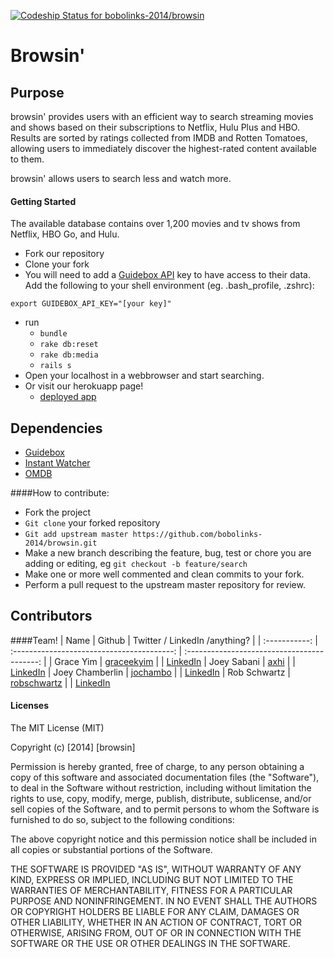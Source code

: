 [ ![Codeship Status for bobolinks-2014/browsin](https://codeship.io/projects/fa0524b0-15f6-0132-f381-3ada423a8ca3/status)](https://codeship.io/projects/33778)

# Browsin'

## Purpose

browsin' provides users with an efficient way to search streaming movies and shows based on their subscriptions to Netflix, Hulu Plus and HBO. Results are sorted by ratings collected from IMDB and Rotten Tomatoes, allowing users to immediately discover the highest-rated content available to them. 

browsin' allows users to search less and watch more. 

#### Getting Started
The available database contains over 1,200 movies and tv shows from Netflix, HBO Go, and Hulu.

* Fork our repository
* Clone your fork
* You will need to add a [Guidebox API](http://api.guidebox.com/) key to have access to their data. Add the following to your shell environment (eg. .bash_profile, .zshrc):
```
export GUIDEBOX_API_KEY="[your key]"
```
* run
  * ```bundle```
  * ```rake db:reset```
  * ```rake db:media```
  * ```rails s```
* Open your localhost in a webbrowser and start searching.
* Or visit our herokuapp page!
  * [deployed app](http://browsin-dbc.herokuapp.com/)

## Dependencies
* [Guidebox](http://api.guidebox.com/)
* [Instant Watcher](http://instantwatcher.com/)
* [OMDB](http://www.omdbapi.com/)

####How to contribute:

* Fork the project
* ```Git clone``` your forked repository
* ```Git add upstream master https://github.com/bobolinks-2014/browsin.git```
* Make a new branch describing the feature, bug, test or chore you are adding or editing, eg ```git checkout -b feature/search```
* Make one or more well commented and clean commits to your fork.
* Perform a pull request to the upstream master repository for review.

## Contributors
####Team!
| Name          |   Github                                   |   Twitter / LinkedIn /anything?                                  |
| :-----------: | :----------------------------------------: | :-----------------------------------------: |
| Grace Yim | [graceekyim](https://github.com/graceekyim) | | [LinkedIn](www.linkedin.com/pub/grace-yim/a3/534/ab4)
| Joey Sabani | [axhi](https://github.com/axhi) | | [LinkedIn](www.linkedin.com/pub/axhi-joey-sabani/57/1b9/49b)
| Joey Chamberlin  | [jochambo](https://github.com/jochambo) | | [LinkedIn](www.linkedin.com/in/joeychamberlin)
| Rob Schwartz | [robschwartz](https://github.com/robschwartz) | | [LinkedIn](www.linkedin.com/in/robschwartz10)


#### Licenses
The MIT License (MIT)

Copyright (c) [2014] [browsin]

Permission is hereby granted, free of charge, to any person obtaining a copy
of this software and associated documentation files (the "Software"), to deal
in the Software without restriction, including without limitation the rights
to use, copy, modify, merge, publish, distribute, sublicense, and/or sell
copies of the Software, and to permit persons to whom the Software is
furnished to do so, subject to the following conditions:

The above copyright notice and this permission notice shall be included in all
copies or substantial portions of the Software.

THE SOFTWARE IS PROVIDED "AS IS", WITHOUT WARRANTY OF ANY KIND, EXPRESS OR
IMPLIED, INCLUDING BUT NOT LIMITED TO THE WARRANTIES OF MERCHANTABILITY,
FITNESS FOR A PARTICULAR PURPOSE AND NONINFRINGEMENT. IN NO EVENT SHALL THE
AUTHORS OR COPYRIGHT HOLDERS BE LIABLE FOR ANY CLAIM, DAMAGES OR OTHER
LIABILITY, WHETHER IN AN ACTION OF CONTRACT, TORT OR OTHERWISE, ARISING FROM,
OUT OF OR IN CONNECTION WITH THE SOFTWARE OR THE USE OR OTHER DEALINGS IN THE
SOFTWARE.
